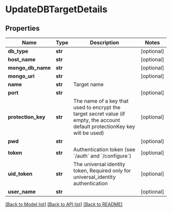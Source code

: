 # UpdateDBTargetDetails

## Properties
Name | Type | Description | Notes
------------ | ------------- | ------------- | -------------
**db_type** | **str** |  | [optional] 
**host_name** | **str** |  | [optional] 
**mongo_db_name** | **str** |  | [optional] 
**mongo_uri** | **str** |  | [optional] 
**name** | **str** | Target name | 
**port** | **str** |  | [optional] 
**protection_key** | **str** | The name of a key that used to encrypt the target secret value (if empty, the account default protectionKey key will be used) | [optional] 
**pwd** | **str** |  | [optional] 
**token** | **str** | Authentication token (see &#x60;/auth&#x60; and &#x60;/configure&#x60;) | [optional] 
**uid_token** | **str** | The universal identity token, Required only for universal_identity authentication | [optional] 
**user_name** | **str** |  | [optional] 

[[Back to Model list]](../README.md#documentation-for-models) [[Back to API list]](../README.md#documentation-for-api-endpoints) [[Back to README]](../README.md)


